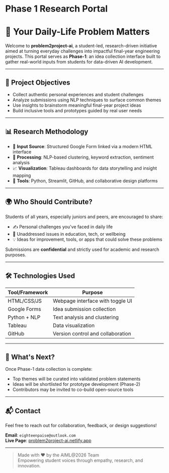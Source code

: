 # Phase 1 Research Portal
# 🧠 Your Daily-Life Problem Matters

Welcome to **problem2project-ai**, a student-led, research-driven initiative aimed at turning everyday challenges into impactful final-year engineering projects. This portal serves as **Phase-1**: an idea collection interface built to gather real-world inputs from students for data-driven AI development.

---

## 🎯 Project Objectives

- Collect authentic personal experiences and student challenges
- Analyze submissions using NLP techniques to surface common themes
- Use insights to brainstorm meaningful final-year project ideas
- Build inclusive tools and prototypes guided by real user needs

---

## 📊 Research Methodology

- 💬 **Input Source**: Structured Google Form linked via a modern HTML interface  
- 🤖 **Processing**: NLP-based clustering, keyword extraction, sentiment analysis  
- 📈 **Visualization**: Tableau dashboards for data storytelling and insight mapping  
- 🧪 **Tools**: Python, Streamlit, GitHub, and collaborative design platforms

---

## 🌍 Who Should Contribute?

Students of all years, especially juniors and peers, are encouraged to share:

- ✍️ Personal challenges you've faced in daily life
- 🧩 Unaddressed issues in education, tech, or wellbeing
- 💡 Ideas for improvement, tools, or apps that could solve these problems

Submissions are **confidential** and strictly used for academic and research purposes.

---

## 🛠 Technologies Used

| Tool/Framework     | Purpose                          |
|--------------------|----------------------------------|
| HTML/CSS/JS        | Webpage interface with toggle UI |
| Google Forms       | Idea submission collection       |
| Python + NLP       | Text analysis and clustering     |
| Tableau            | Data visualization               |
| GitHub             | Version control and collaboration|

---

## 🚀 What's Next?

Once Phase-1 data collection is complete:
- Top themes will be curated into validated problem statements
- Ideas will be shortlisted for prototype development (Phase-2)
- Contributors may be invited to co-build open-source tools

---

## 📬 Contact

Feel free to reach out for collaboration, feedback, or design suggestions!

**Email**: `eighteenpaise@outlook.com`  
**Live Page**: [problem2project-ai.netlify.app](https://problem2project-ai.netlify.app/)

---

> Made with ❤️ by the AIML@2026 Team  
> Empowering student voices through empathy, research, and innovation.

